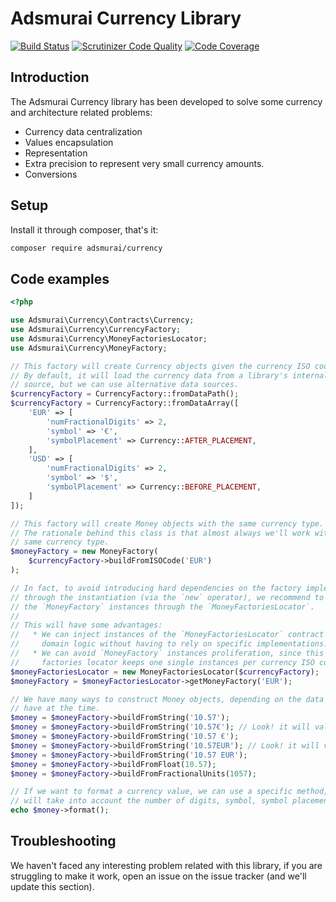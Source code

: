 # Adsmurai Currency Library

[![Build Status](https://travis-ci.org/Adsmurai/Currency.svg?branch=master)](https://travis-ci.org/Adsmurai/Currency)
[![Scrutinizer Code Quality](https://scrutinizer-ci.com/g/Adsmurai/Currency/badges/quality-score.png?b=master)](https://scrutinizer-ci.com/g/Adsmurai/Currency/?branch=master)
[![Code Coverage](https://scrutinizer-ci.com/g/Adsmurai/Currency/badges/coverage.png?b=master)](https://scrutinizer-ci.com/g/Adsmurai/Currency/?branch=master)

## Introduction

The Adsmurai Currency library has been developed to solve some currency and
architecture related problems:

  * Currency data centralization
  * Values encapsulation
  * Representation
  * Extra precision to represent very small currency amounts.
  * Conversions

## Setup

Install it through composer, that's it:
```bash
composer require adsmurai/currency
```

## Code examples

```php
<?php

use Adsmurai\Currency\Contracts\Currency;
use Adsmurai\Currency\CurrencyFactory;
use Adsmurai\Currency\MoneyFactoriesLocator;
use Adsmurai\Currency\MoneyFactory;

// This factory will create Currency objects given the currency ISO code.
// By default, it will load the currency data from a library's internal data
// source, but we can use alternative data sources.
$currencyFactory = CurrencyFactory::fromDataPath();
$currencyFactory = CurrencyFactory::fromDataArray([
    'EUR' => [
        'numFractionalDigits' => 2,
        'symbol' => '€',
        'symbolPlacement' => Currency::AFTER_PLACEMENT,
    ],
    'USD' => [
        'numFractionalDigits' => 2,
        'symbol' => '$',
        'symbolPlacement' => Currency::BEFORE_PLACEMENT,
    ]
]);

// This factory will create Money objects with the same currency type.
// The rationale behind this class is that almost always we'll work with the
// same currency type.
$moneyFactory = new MoneyFactory(
    $currencyFactory->buildFromISOCode('EUR')
);

// In fact, to avoid introducing hard dependencies on the factory implementation
// through the instantiation (via the `new` operator), we recommend to obtain
// the `MoneyFactory` instances through the `MoneyFactoriesLocator`.
//
// This will have some advantages:
//   * We can inject instances of the `MoneyFactoriesLocator` contract in our
//     domain logic without having to rely on specific implementations.
//   * We can avoid `MoneyFactory` instances proliferation, since this
//     factories locator keeps one single instances per currency ISO code.
$moneyFactoriesLocator = new MoneyFactoriesLocator($currencyFactory);
$moneyFactory = $moneyFactoriesLocator->getMoneyFactory('EUR');

// We have many ways to construct Money objects, depending on the data we
// have at the time.
$money = $moneyFactory->buildFromString('10.57');
$money = $moneyFactory->buildFromString('10.57€'); // Look! it will validate the symbol too :)
$money = $moneyFactory->buildFromString('10.57 €');
$money = $moneyFactory->buildFromString('10.57EUR'); // Look! it will validate the ISO code too :)
$money = $moneyFactory->buildFromString('10.57 EUR');
$money = $moneyFactory->buildFromFloat(10.57);
$money = $moneyFactory->buildFromFractionalUnits(1057);

// If we want to format a currency value, we can use a specific method, that
// will take into account the number of digits, symbol, symbol placement...
echo $money->format();


```

## Troubleshooting

We haven't faced any interesting problem related with this library, if you are
struggling to make it work, open an issue on the issue tracker (and we'll update
this section).
